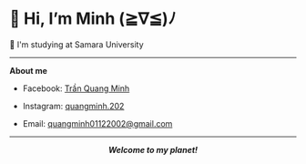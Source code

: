 <h1>👋 Hi, I’m Minh (≧∇≦)ﾉ</h1>
 
 🏫 I'm studying at Samara University
 
<!-- - 📫 How to reach me: quangminh01122002@gmail.com -->

***

**About me**

- Facebook: [Trần Quang Minh](https://www.facebook.com/tran.quang.minh.2002)

- Instagram: [quangminh.202](https://www.instagram.com/quangminh.202/)

- Email: <quangminh01122002@gmail.com>

---

<p align="center">
  <em><strong>Welcome to my planet!</strong></em>
</p>

<!--
**quangminh-202/quangminh-202** is a ✨ _special_ ✨ repository because its `README.md` (this file) appears on your GitHub profile.

Here are some ideas to get you started:

- 🔭 I’m currently working on ...
- 🌱 I’m currently learning ...
- 👯 I’m looking to collaborate on ...
- 🤔 I’m looking for help with ...
- 💬 Ask me about ...
- 📫 How to reach me: ...
- 😄 Pronouns: ...
- ⚡ Fun fact: ...
-->
